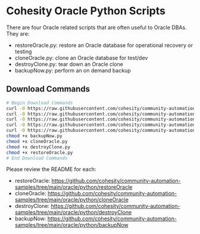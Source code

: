 # Cohesity Oracle Python Scripts

There are four Oracle related scripts that are often useful to Oracle DBAs. They are:

* restoreOracle.py: restore an Oracle database for operational recovery or testing
* cloneOracle.py: clone an Oracle database for test/dev
* destroyClone.py: tear down an Oracle clone
* backupNow.py: perform an on demand backup

## Download Commands

```bash
# Begin Download Commands
curl -O https://raw.githubusercontent.com/cohesity/community-automation-samples/main/oracle/python/backupNow/backupNow.py
curl -O https://raw.githubusercontent.com/cohesity/community-automation-samples/main/oracle/python/cloneOracle/cloneOracle.py
curl -O https://raw.githubusercontent.com/cohesity/community-automation-samples/main/oracle/python/destroyClone/destroyClone.py
curl -O https://raw.githubusercontent.com/cohesity/community-automation-samples/main/oracle/python/restoreOracle/restoreOracle.py
curl -O https://raw.githubusercontent.com/cohesity/community-automation-samples/main/python/pyhesity.py
chmod +x backupNow.py
chmod +x cloneOracle.py
chmod +x destroyClone.py
chmod +x restoreOracle.py
# End Download Commands
```

Please review the README for each:

* restoreOracle: <https://github.com/cohesity/community-automation-samples/tree/main/oracle/python/restoreOracle>
* cloneOracle: <https://github.com/cohesity/community-automation-samples/tree/main/oracle/python/cloneOracle>
* destroyClone: <https://github.com/cohesity/community-automation-samples/tree/main/oracle/python/destroyClone>
* backupNow: <https://github.com/cohesity/community-automation-samples/tree/main/oracle/python/backupNow>
